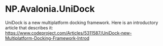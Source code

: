 # NP.Avalonia.UniDock
UniDock is a new multiplatform docking framework. Here is an introductory article that describes it: https://www.codeproject.com/Articles/5311587/UniDock-new-Multiplatform-Docking-Framework-Introd
